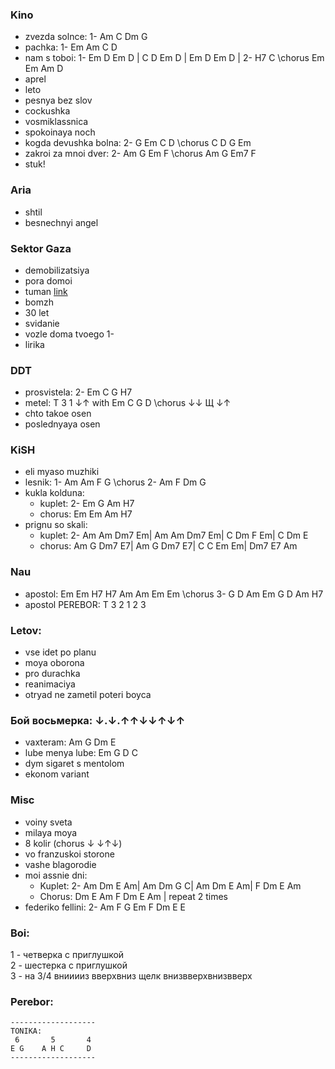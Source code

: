 ### Kino
- zvezda solnce: 1- Am C Dm G               
- pachka: 1- Em Am C D            
- nam s toboi: 1- Em D Em D | C D Em D | Em D Em D | 2- H7 C \\chorus Em Em Am D  
- aprel
- leto
- pesnya bez slov
- cockushka
- vosmiklassnica
- spokoinaya noch   
- kogda devushka bolna: 2- G Em C D \\chorus C D G Em  
- zakroi za mnoi dver: 2- Am G Em F \\chorus Am G Em7 F  
- stuk!

### Aria
- shtil
- besnechnyi angel

### Sektor Gaza
- demobilizatsiya
- pora domoi
- tuman [link](https://www.youtube.com/watch?v=pX-3VT1FLz0)
- bomzh
- 30 let
- svidanie
- vozle doma tvoego 1-
- lirika

### DDT             
- prosvistela: 2- Em C G H7  
- metel: T 3 1 ↓↑ with Em C G D \\chorus ↓↓ Щ ↓↑ 
- chto takoe osen
- poslednyaya osen

### KiSH
- eli myaso muzhiki
- lesnik: 1- Am Am F G \\chorus 2- Am F Dm G 
- kukla kolduna:
   - kuplet: 2- Em G Am H7
   - chorus: Em Em Am H7
- prignu so skali:               
     - kuplet: 2- Am Am Dm7 Em| Am Am Dm7 Em| C Dm F Em| C Dm E          
     - chorus: Am G Dm7 E7| Am G Dm7 E7| C C Em Em| Dm7 E7 Am

### Nau
- apostol: Em Em H7 H7 Am Am Em Em \\chorus 3- G D Am Em G D Am H7         
- apostol PEREBOR: T 3 2 1 2 3      

### Letov:     
- vse idet po planu
- moya oborona
- pro durachka
- reanimaciya
- otryad ne zametil poteri boyca

### Бой восьмерка: ↓.↓.↑↑↓↓↑↓↑          
- vaxteram: Am G Dm E             
- lube menya lube: Em G D C                 
- dym sigaret s mentolom   
- ekonom variant
        
### Misc    
- voiny sveta
- milaya moya
-  8 kolir  (chorus ↓ ↓↑↓)
-  vo franzuskoi storone
-  vashe blagorodie
- moi assnie dni:          
   - Kuplet: 2- Am Dm E Am| Am Dm G C| Am Dm E Am| F Dm E Am                  
   - Chorus: Dm E Am F Dm E Am | repeat 2 times            
- federiko fellini: 2- Am F G Em F Dm E E                         



### Boi:     
1 - четверка с приглушкой      
2 - шестерка с приглушкой   
3 - на 3/4 внииииз вверхвниз щелк внизвверхвнизвверх
### Perebor:
```
-------------------
TONIKA:
 6       5       4
E G    A H C     D
-------------------
``` 
